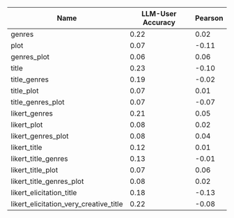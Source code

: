 | Name | LLM-User Accuracy | Pearson |
|------|-------------------|---------|
| genres | 0.22 | 0.02 |
| plot | 0.07 | -0.11 |
| genres_plot | 0.06 | 0.06 |
| title | 0.23 | -0.10 |
| title_genres | 0.19 | -0.02 |
| title_plot | 0.07 | 0.01 |
| title_genres_plot | 0.07 | -0.07 |
| likert_genres | 0.21 | 0.05 |
| likert_plot | 0.08 | 0.02 |
| likert_genres_plot | 0.08 | 0.04 |
| likert_title | 0.12 | 0.01 |
| likert_title_genres | 0.13 | -0.01 |
| likert_title_plot | 0.07 | 0.06 |
| likert_title_genres_plot | 0.08 | 0.02 |
| likert_elicitation_title | 0.18 | -0.13 |
| likert_elicitation_very_creative_title | 0.22 | -0.08 |